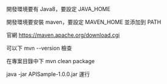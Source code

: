 開發環境要有 Java8，要設定 JAVA_HOME

開發環境要安裝 maven，要設定 MAVEN_HOME 並添加到 PATH

官網 https://maven.apache.org/download.cgi

可以下 mvn --version 檢查

在專案目錄中下 mvn clean package

java -jar APISample-1.0.0.jar 運行